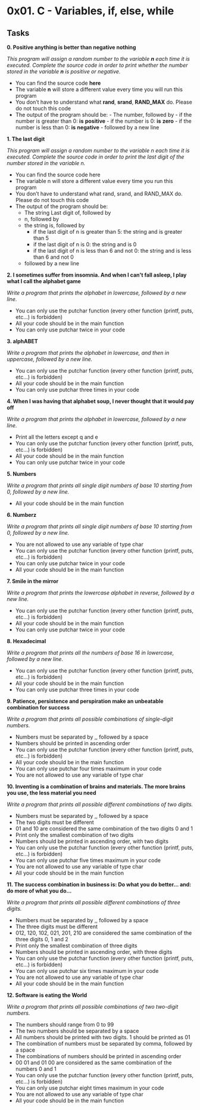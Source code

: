 # 0x01. C - Variables, if, else, while

## Tasks


**0. Positive anything is better than negative nothing**

*This program will assign a random number to the variable **n** each time it is executed. Complete the source code in order to print whether the number stored in the variable **n** is positive or negative.*
 
- You can find the source code **here**
- The variable **n** will store a different value every time you will run this program
- You don’t have to understand what **rand**, **srand**, **RAND_MAX** do. Please do not touch this code
- The output of the program should be:
      - The number, followed by
          - if the number is greater than 0: **is** **positive**
          - if the number is 0: **is** **zero**
          - if the number is less than 0: **is** **negative**
      - followed by a new line


**1. The last digit**

*This program will assign a random number to the variable n each time it is executed. Complete the source code in order to print the last digit of the number stored in the variable n.*

- You can find the source code here
- The variable n will store a different value every time you run this program
- You don’t have to understand what rand, srand, and RAND_MAX do. Please do not touch this code
- The output of the program should be:
     - The string Last digit of, followed by
     - n, followed by
     - the string is, followed by
          - if the last digit of n is greater than 5: the string and is greater than 5
          - if the last digit of n is 0: the string and is 0
          - if the last digit of n is less than 6 and not 0: the string and is less than 6 and not 0
     - followed by a new line



**2. I sometimes suffer from insomnia. And when I can't fall asleep, I play what I call the alphabet game**

*Write a program that prints the alphabet in lowercase, followed by a new line.*

- You can only use the putchar function (every other function (printf, puts, etc…) is forbidden)
- All your code should be in the main function
- You can only use putchar twice in your code


**3. alphABET**

*Write a program that prints the alphabet in lowercase, and then in uppercase, followed by a new line.*

- You can only use the putchar function (every other function (printf, puts, etc…) is forbidden)
- All your code should be in the main function
- You can only use putchar three times in your code


**4. When I was having that alphabet soup, I never thought that it would pay off**

*Write a program that prints the alphabet in lowercase, followed by a new line.*

- Print all the letters except q and e
- You can only use the putchar function (every other function (printf, puts, etc…) is forbidden)
- All your code should be in the main function
- You can only use putchar twice in your code


**5. Numbers**

*Write a program that prints all single digit numbers of base 10 starting from 0, followed by a new line.*

- All your code should be in the main function


**6. Numberz**

*Write a program that prints all single digit numbers of base 10 starting from 0, followed by a new line.*

- You are not allowed to use any variable of type char
- You can only use the putchar function (every other function (printf, puts, etc…) is forbidden)
- You can only use putchar twice in your code
- All your code should be in the main function


**7. Smile in the mirror**

*Write a program that prints the lowercase alphabet in reverse, followed by a new line.*

- You can only use the putchar function (every other function (printf, puts, etc…) is forbidden)
- All your code should be in the main function
- You can only use putchar twice in your code


**8. Hexadecimal**

*Write a program that prints all the numbers of base 16 in lowercase, followed by a new line.*

- You can only use the putchar function (every other function (printf, puts, etc…) is forbidden)
- All your code should be in the main function
- You can only use putchar three times in your code



**9. Patience, persistence and perspiration make an unbeatable combination for success**

*Write a program that prints all possible combinations of single-digit numbers.*

- Numbers must be separated by ,, followed by a space
- Numbers should be printed in ascending order
- You can only use the putchar function (every other function (printf, puts, etc…) is forbidden)
- All your code should be in the main function
- You can only use putchar four times maximum in your code
- You are not allowed to use any variable of type char


**10. Inventing is a combination of brains and materials. The more brains you use, the less material you need**

*Write a program that prints all possible different combinations of two digits.*

- Numbers must be separated by ,, followed by a space
- The two digits must be different
- 01 and 10 are considered the same combination of the two digits 0 and 1
- Print only the smallest combination of two digits
- Numbers should be printed in ascending order, with two digits
- You can only use the putchar function (every other function (printf, puts, etc…) is forbidden)
- You can only use putchar five times maximum in your code
- You are not allowed to use any variable of type char
- All your code should be in the main function


**11. The success combination in business is: Do what you do better... and: do more of what you do...**

*Write a program that prints all possible different combinations of three digits.*

- Numbers must be separated by ,, followed by a space
- The three digits must be different
- 012, 120, 102, 021, 201, 210 are considered the same combination of the three digits 0, 1 and 2
- Print only the smallest combination of three digits
- Numbers should be printed in ascending order, with three digits
- You can only use the putchar function (every other function (printf, puts, etc…) is forbidden)
- You can only use putchar six times maximum in your code
- You are not allowed to use any variable of type char
- All your code should be in the main function


**12. Software is eating the World**

*Write a program that prints all possible combinations of two two-digit numbers.*

- The numbers should range from 0 to 99
- The two numbers should be separated by a space
- All numbers should be printed with two digits. 1 should be printed as 01
- The combination of numbers must be separated by comma, followed by a space
- The combinations of numbers should be printed in ascending order
- 00 01 and 01 00 are considered as the same combination of the numbers 0 and 1
- You can only use the putchar function (every other function (printf, puts, etc…) is forbidden)
- You can only use putchar eight times maximum in your code
- You are not allowed to use any variable of type char
- All your code should be in the main function
